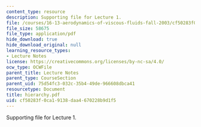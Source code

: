 ```yaml
---
content_type: resource
description: Supporting file for Lecture 1.
file: /courses/16-13-aerodynamics-of-viscous-fluids-fall-2003/cf50283f0ca19138daa4670228b9d1f5_hierarchy.pdf
file_size: 58675
file_type: application/pdf
hide_download: true
hide_download_original: null
learning_resource_types:
- Lecture Notes
license: https://creativecommons.org/licenses/by-nc-sa/4.0/
ocw_type: OCWFile
parent_title: Lecture Notes
parent_type: CourseSection
parent_uid: 75d54fc3-032c-35b4-49de-966608dbca41
resourcetype: Document
title: hierarchy.pdf
uid: cf50283f-0ca1-9138-daa4-670228b9d1f5
---
```

Supporting file for Lecture 1.
